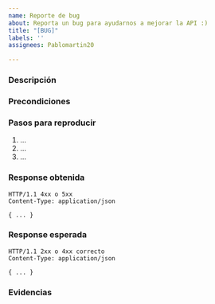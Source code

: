 ```yaml
---
name: Reporte de bug
about: Reporta un bug para ayudarnos a mejorar la API :)
title: "[BUG]"
labels: ''
assignees: Pablomartin20

---
```


### Descripción

<!-- Breve explicación del bug -->

### Precondiciones

<!-- Ej: Usuario autenticado, datos iniciales, variables de entorno, etc. -->

### Pasos para reproducir

1. ...
2. ...
3. ...

### Response obtenida
  ```http
  HTTP/1.1 4xx o 5xx
  Content-Type: application/json

  { ... }
  ```

### Response esperada

  ```http
  HTTP/1.1 2xx o 4xx correcto
  Content-Type: application/json

  { ... }
  ```

### Evidencias

<!-- Screenshots o videos -->
